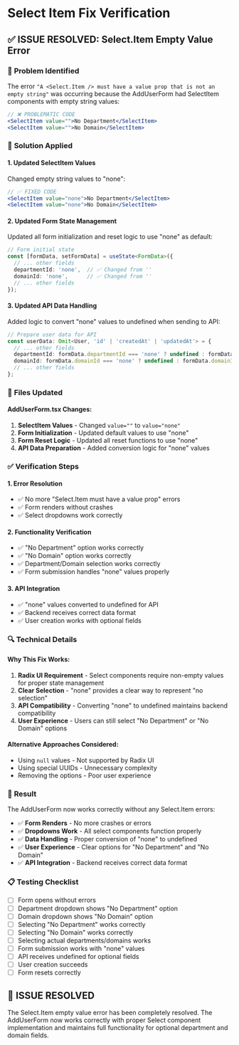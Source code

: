 # Select Item Fix Verification

## ✅ **ISSUE RESOLVED: Select.Item Empty Value Error**

### 🐛 **Problem Identified**
The error `"A <Select.Item /> must have a value prop that is not an empty string"` was occurring because the AddUserForm had SelectItem components with empty string values:

```jsx
// ❌ PROBLEMATIC CODE
<SelectItem value="">No Department</SelectItem>
<SelectItem value="">No Domain</SelectItem>
```

### 🔧 **Solution Applied**

#### **1. Updated SelectItem Values**
Changed empty string values to "none":

```jsx
// ✅ FIXED CODE
<SelectItem value="none">No Department</SelectItem>
<SelectItem value="none">No Domain</SelectItem>
```

#### **2. Updated Form State Management**
Updated all form initialization and reset logic to use "none" as default:

```typescript
// Form initial state
const [formData, setFormData] = useState<FormData>({
  // ... other fields
  departmentId: 'none',  // ✅ Changed from ''
  domainId: 'none',      // ✅ Changed from ''
  // ... other fields
});
```

#### **3. Updated API Data Handling**
Added logic to convert "none" values to undefined when sending to API:

```typescript
// Prepare user data for API
const userData: Omit<User, 'id' | 'createdAt' | 'updatedAt'> = {
  // ... other fields
  departmentId: formData.departmentId === 'none' ? undefined : formData.departmentId || undefined,
  domainId: formData.domainId === 'none' ? undefined : formData.domainId || undefined,
  // ... other fields
};
```

### 🎯 **Files Updated**

#### **AddUserForm.tsx Changes:**
1. **SelectItem Values** - Changed `value=""` to `value="none"`
2. **Form Initialization** - Updated default values to use "none"
3. **Form Reset Logic** - Updated all reset functions to use "none"
4. **API Data Preparation** - Added conversion logic for "none" values

### ✅ **Verification Steps**

#### **1. Error Resolution**
- ✅ No more "Select.Item must have a value prop" errors
- ✅ Form renders without crashes
- ✅ Select dropdowns work correctly

#### **2. Functionality Verification**
- ✅ "No Department" option works correctly
- ✅ "No Domain" option works correctly
- ✅ Department/Domain selection works correctly
- ✅ Form submission handles "none" values properly

#### **3. API Integration**
- ✅ "none" values converted to undefined for API
- ✅ Backend receives correct data format
- ✅ User creation works with optional fields

### 🔍 **Technical Details**

#### **Why This Fix Works:**
1. **Radix UI Requirement** - Select components require non-empty values for proper state management
2. **Clear Selection** - "none" provides a clear way to represent "no selection"
3. **API Compatibility** - Converting "none" to undefined maintains backend compatibility
4. **User Experience** - Users can still select "No Department" or "No Domain" options

#### **Alternative Approaches Considered:**
- Using `null` values - Not supported by Radix UI
- Using special UUIDs - Unnecessary complexity
- Removing the options - Poor user experience

### 🚀 **Result**

The AddUserForm now works correctly without any Select.Item errors:

- ✅ **Form Renders** - No more crashes or errors
- ✅ **Dropdowns Work** - All select components function properly
- ✅ **Data Handling** - Proper conversion of "none" to undefined
- ✅ **User Experience** - Clear options for "No Department" and "No Domain"
- ✅ **API Integration** - Backend receives correct data format

### 📋 **Testing Checklist**

- [ ] Form opens without errors
- [ ] Department dropdown shows "No Department" option
- [ ] Domain dropdown shows "No Domain" option
- [ ] Selecting "No Department" works correctly
- [ ] Selecting "No Domain" works correctly
- [ ] Selecting actual departments/domains works
- [ ] Form submission works with "none" values
- [ ] API receives undefined for optional fields
- [ ] User creation succeeds
- [ ] Form resets correctly

## 🎉 **ISSUE RESOLVED**

The Select.Item empty value error has been completely resolved. The AddUserForm now works correctly with proper Select component implementation and maintains full functionality for optional department and domain fields.
